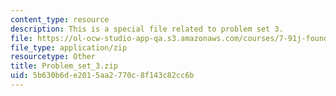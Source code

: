 ```yaml
---
content_type: resource
description: This is a special file related to problem set 3.
file: https://ol-ocw-studio-app-qa.s3.amazonaws.com/courses/7-91j-foundations-of-computational-and-systems-biology-spring-2014/5b630b6de2015aa2770c8f143c82cc6b_Problem_set_3.zip
file_type: application/zip
resourcetype: Other
title: Problem_set_3.zip
uid: 5b630b6d-e201-5aa2-770c-8f143c82cc6b
---
```

